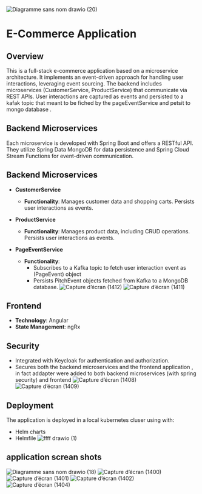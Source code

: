 ![Diagramme sans nom drawio (20)](https://github.com/soulaimanGhailan/fullstack-ecomApp-microservices-kafka-angular-kuberenates/assets/99770237/82a7f466-8998-4974-8460-1a48e9a16bca)
# E-Commerce Application

## Overview
This is a full-stack e-commerce application based on a microservice architecture. It implements an event-driven approach for handling user interactions, leveraging event sourcing. The backend includes microservices (CustomerService, ProductService) that communicate via REST APIs. User interactions are captured as events and persisted to a kafak topic that meant to be fiched by the pageEventService and petsit to mongo database .

## Backend Microservices
Each microservice is developed with Spring Boot and offers a RESTful API. They utilize Spring Data MongoDB for data persistence and Spring Cloud Stream Functions for event-driven communication.

## Backend Microservices
- **CustomerService**
    - **Functionality**: Manages customer data and shopping carts. Persists user interactions as events.
  
- **ProductService**
    - **Functionality**: Manages product data, including CRUD operations. Persists user interactions as events.

- **PageEventService**
    - **Functionality**: 
        - Subscribes to a Kafka topic to fetch user interaction event as (PageEvent) object
        - Persists PitchEvent objects fetched from Kafka to a MongoDB database.
![Capture d’écran (1412)](https://github.com/soulaimanGhailan/fullstack-ecomApp-microservices-kafka-angular-kuberenates/assets/99770237/8ce09356-9e70-4811-9e35-abd7885cfa47)
![Capture d’écran (1411)](https://github.com/soulaimanGhailan/fullstack-ecomApp-microservices-kafka-angular-kuberenates/assets/99770237/bc6471a7-dbbc-4c3e-a3a5-e52942677b8c)


## Frontend
- **Technology**: Angular
- **State Management**: ngRx

## Security
- Integrated with Keycloak for authentication and authorization.
- Secures both the backend microservices and the frontend application , in fact addapter were added to both backend microservices (with spring security) and frontend
  ![Capture d’écran (1408)](https://github.com/soulaimanGhailan/fullstack-ecomApp-microservices-kafka-angular-kuberenates/assets/99770237/bddf2ab2-5da2-485f-8214-1f1c7e26d6fd)
  ![Capture d’écran (1409)](https://github.com/soulaimanGhailan/fullstack-ecomApp-microservices-kafka-angular-kuberenates/assets/99770237/bcef7997-59c5-4ac3-9ae2-bf6ce5158adf)



## Deployment
The application is deployed in a local kubernetes cluser using with:
- Helm charts
- Helmfile
  ![ffff drawio (1)](https://github.com/soulaimanGhailan/fullstack-ecomApp-microservices-kafka-angular-kuberenates/assets/99770237/3a719ad3-a85a-4880-9c07-0cd73db45b86)

## application screan shots
![Diagramme sans nom drawio (18)](https://github.com/soulaimanGhailan/fullstack-ecomApp-microservices-kafka-angular-kuberenates/assets/99770237/73d32ea7-b7c2-4147-b050-d73e7a583ce8)
![Capture d’écran (1400)](https://github.com/soulaimanGhailan/fullstack-ecomApp-microservices-kafka-angular-kuberenates/assets/99770237/1a3d9824-9320-4c10-8332-8c3b877271e2)
![Capture d’écran (1401)](https://github.com/soulaimanGhailan/fullstack-ecomApp-microservices-kafka-angular-kuberenates/assets/99770237/4dc4b1ca-9d08-4746-9ea5-bbdfa9773ae0)
![Capture d’écran (1402)](https://github.com/soulaimanGhailan/fullstack-ecomApp-microservices-kafka-angular-kuberenates/assets/99770237/262b86b0-b54d-4baf-a124-ec6859cc1a9f)
![Capture d’écran (1404)](https://github.com/soulaimanGhailan/fullstack-ecomApp-microservices-kafka-angular-kuberenates/assets/99770237/43985f93-fe7a-4a12-8847-f062c4fbe564)




